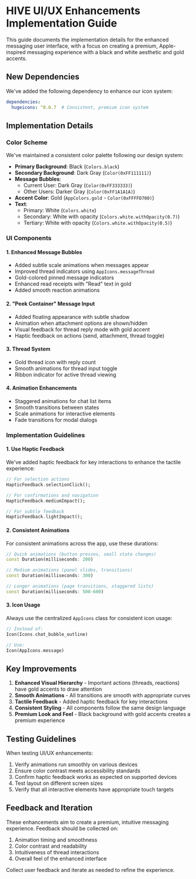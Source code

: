 # HIVE UI/UX Enhancements Implementation Guide

This guide documents the implementation details for the enhanced messaging user interface, with a focus on creating a premium, Apple-inspired messaging experience with a black and white aesthetic and gold accents.

## New Dependencies

We've added the following dependency to enhance our icon system:

```yaml
dependencies:
  hugeicons: ^0.0.7  # Consistent, premium icon system
```

## Implementation Details

### Color Scheme

We've maintained a consistent color palette following our design system:

- **Primary Background**: Black (`Colors.black`)
- **Secondary Background**: Dark Gray (`Color(0xFF111111)`)
- **Message Bubbles**:
  - Current User: Dark Gray (`Color(0xFF333333)`)
  - Other Users: Darker Gray (`Color(0xFF1A1A1A)`)
- **Accent Color**: Gold (`AppColors.gold` - `Color(0xFFFFD700)`)
- **Text**:
  - Primary: White (`Colors.white`)
  - Secondary: White with opacity (`Colors.white.withOpacity(0.7)`)
  - Tertiary: White with opacity (`Colors.white.withOpacity(0.5)`)

### UI Components

#### 1. Enhanced Message Bubbles

- Added subtle scale animations when messages appear
- Improved thread indicators using `AppIcons.messageThread`
- Gold-colored pinned message indicators
- Enhanced read receipts with "Read" text in gold
- Added smooth reaction animations

#### 2. "Peek Container" Message Input

- Added floating appearance with subtle shadow
- Animation when attachment options are shown/hidden
- Visual feedback for thread reply mode with gold accent
- Haptic feedback on actions (send, attachment, thread toggle)

#### 3. Thread System

- Gold thread icon with reply count
- Smooth animations for thread input toggle
- Ribbon indicator for active thread viewing

#### 4. Animation Enhancements

- Staggered animations for chat list items
- Smooth transitions between states
- Scale animations for interactive elements
- Fade transitions for modal dialogs

### Implementation Guidelines

#### 1. Use Haptic Feedback

We've added haptic feedback for key interactions to enhance the tactile experience:

```dart
// For selection actions
HapticFeedback.selectionClick();

// For confirmations and navigation
HapticFeedback.mediumImpact();

// For subtle feedback
HapticFeedback.lightImpact();
```

#### 2. Consistent Animations

For consistent animations across the app, use these durations:

```dart
// Quick animations (button presses, small state changes)
const Duration(milliseconds: 200)

// Medium animations (panel slides, transitions)
const Duration(milliseconds: 300)

// Longer animations (page transitions, staggered lists)
const Duration(milliseconds: 500-600)
```

#### 3. Icon Usage

Always use the centralized `AppIcons` class for consistent icon usage:

```dart
// Instead of:
Icon(Icons.chat_bubble_outline)

// Use:
Icon(AppIcons.message)
```

## Key Improvements

1. **Enhanced Visual Hierarchy** - Important actions (threads, reactions) have gold accents to draw attention
2. **Smooth Animations** - All transitions are smooth with appropriate curves
3. **Tactile Feedback** - Added haptic feedback for key interactions
4. **Consistent Styling** - All components follow the same design language
5. **Premium Look and Feel** - Black background with gold accents creates a premium experience

## Testing Guidelines

When testing UI/UX enhancements:

1. Verify animations run smoothly on various devices
2. Ensure color contrast meets accessibility standards
3. Confirm haptic feedback works as expected on supported devices
4. Test layout on different screen sizes
5. Verify that all interactive elements have appropriate touch targets

## Feedback and Iteration

These enhancements aim to create a premium, intuitive messaging experience. Feedback should be collected on:

1. Animation timing and smoothness
2. Color contrast and readability
3. Intuitiveness of thread interactions
4. Overall feel of the enhanced interface

Collect user feedback and iterate as needed to refine the experience. 